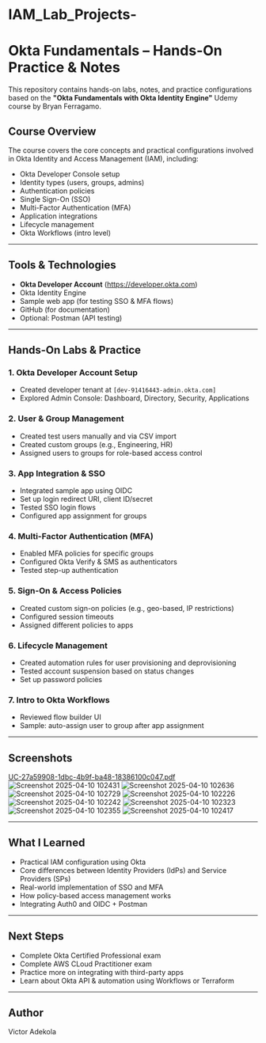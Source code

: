 # IAM_Lab_Projects-
# Okta Fundamentals – Hands-On Practice & Notes

This repository contains hands-on labs, notes, and practice configurations based on the **"Okta Fundamentals with Okta Identity Engine"** Udemy course by Bryan Ferragamo.

## Course Overview

The course covers the core concepts and practical configurations involved in Okta Identity and Access Management (IAM), including:

- Okta Developer Console setup
- Identity types (users, groups, admins)
- Authentication policies
- Single Sign-On (SSO)
- Multi-Factor Authentication (MFA)
- Application integrations
- Lifecycle management
- Okta Workflows (intro level)

---

## Tools & Technologies

- **Okta Developer Account** (https://developer.okta.com)
- Okta Identity Engine
- Sample web app (for testing SSO & MFA flows)
- GitHub (for documentation)
- Optional: Postman (API testing)

---

## Hands-On Labs & Practice

### 1. Okta Developer Account Setup
- Created developer tenant at `[dev-91416443-admin.okta.com]`
- Explored Admin Console: Dashboard, Directory, Security, Applications

### 2. User & Group Management
- Created test users manually and via CSV import
- Created custom groups (e.g., Engineering, HR)
- Assigned users to groups for role-based access control

### 3. App Integration & SSO
- Integrated sample app using OIDC
- Set up login redirect URI, client ID/secret
- Tested SSO login flows
- Configured app assignment for groups

### 4. Multi-Factor Authentication (MFA)
- Enabled MFA policies for specific groups
- Configured Okta Verify & SMS as authenticators
- Tested step-up authentication

### 5. Sign-On & Access Policies
- Created custom sign-on policies (e.g., geo-based, IP restrictions)
- Configured session timeouts
- Assigned different policies to apps

### 6. Lifecycle Management
- Created automation rules for user provisioning and deprovisioning
- Tested account suspension based on status changes
- Set up password policies

### 7. Intro to Okta Workflows
- Reviewed flow builder UI
- Sample: auto-assign user to group after app assignment

---

## Screenshots

[UC-27a59908-1dbc-4b9f-ba48-18386100c047.pdf](https://github.com/user-attachments/files/19686942/UC-27a59908-1dbc-4b9f-ba48-18386100c047.pdf)
![Screenshot 2025-04-10 102431](https://github.com/user-attachments/assets/611c8d30-f5f6-4c2b-8fa9-789c1f2e6eef)
![Screenshot 2025-04-10 102636](https://github.com/user-attachments/assets/5801a8f8-a707-46a6-a702-d76eb580630a)
![Screenshot 2025-04-10 102729](https://github.com/user-attachments/assets/16931f21-1f45-4065-ac59-fa4b674e1a2e)
![Screenshot 2025-04-10 102226](https://github.com/user-attachments/assets/54a95cc7-c6e1-4939-a0fc-2b10c2e750ab)
![Screenshot 2025-04-10 102242](https://github.com/user-attachments/assets/e47e5db0-60ac-46e8-baf3-b3d2afb4c60d)
![Screenshot 2025-04-10 102323](https://github.com/user-attachments/assets/15aa8228-ab1a-46d9-ba34-ac7138a5b81d)
![Screenshot 2025-04-10 102355](https://github.com/user-attachments/assets/716f3832-fd26-44db-9926-a2b24fa8e4f8)
![Screenshot 2025-04-10 102417](https://github.com/user-attachments/assets/8b9073ab-a137-4c58-9057-478d8d680b86)


---

## What I Learned

- Practical IAM configuration using Okta
- Core differences between Identity Providers (IdPs) and Service Providers (SPs)
- Real-world implementation of SSO and MFA
- How policy-based access management works
- Integrating Auth0 and OIDC + Postman

---

## Next Steps

- Complete Okta Certified Professional exam
- Complete AWS CLoud Practitioner exam
- Practice more on integrating with third-party apps
- Learn about Okta API & automation using Workflows or Terraform

---

## Author
Victor Adekola 

